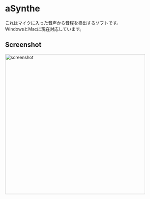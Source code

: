 # aSynthe
これはマイクに入った音声から音程を検出するソフトです。  
WindowsとMacに現在対応しています。

## Screenshot
<img width="455" alt="screenshot" src="https://user-images.githubusercontent.com/45121209/188252781-38399117-1a78-47df-a8c3-d13ce02b35c0.png">